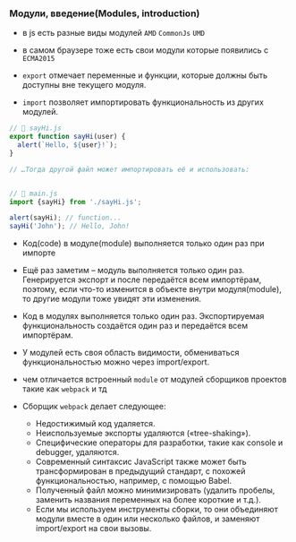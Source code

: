 ### Модули, введение(Modules, introduction)

- в js есть разные виды модулей `AMD` `CommonJs` `UMD`
- в самом браузере тоже есть свои модули которые появились с `ECMA2015`


- `export` отмечает переменные и функции, которые должны быть доступны вне текущего модуля.
- `import` позволяет импортировать функциональность из других модулей.

```js
// 📁 sayHi.js
export function sayHi(user) {
  alert(`Hello, ${user}!`);
}

// …Тогда другой файл может импортировать её и использовать:


// 📁 main.js
import {sayHi} from './sayHi.js';

alert(sayHi); // function...
sayHi('John'); // Hello, John!
```

- Код(code) в модуле(module) выполняется только один раз при импорте
- Ещё раз заметим – модуль выполняется только один раз. Генерируется экспорт и после передаётся всем импортёрам,
  поэтому, если что-то изменится в объекте внутри модуля(module), то другие модули тоже увидят эти изменения.
- Код в модулях выполняется только один раз. Экспортируемая функциональность создаётся один раз и передаётся всем
  импортёрам.
- У модулей есть своя область видимости, обмениваться функциональностью можно через import/export.

- чем отличается встроенный `module` от модулей сборщиков проектов такие как `webpack` и тд
- Сборщик `webpack` делает следующее:
    - Недостижимый код удаляется.
    - Неиспользуемые экспорты удаляются («tree-shaking»).
    - Специфические операторы для разработки, такие как console и debugger, удаляются.
    - Современный синтаксис JavaScript также может быть трансформирован в предыдущий стандарт, с похожей
      функциональностью, например, с помощью Babel.
    - Полученный файл можно минимизировать (удалить пробелы, заменить названия переменных на более короткие и т.д.).
    - Если мы используем инструменты сборки, то они объединяют модули вместе в один или несколько файлов, и заменяют
      import/export на свои вызовы. 
